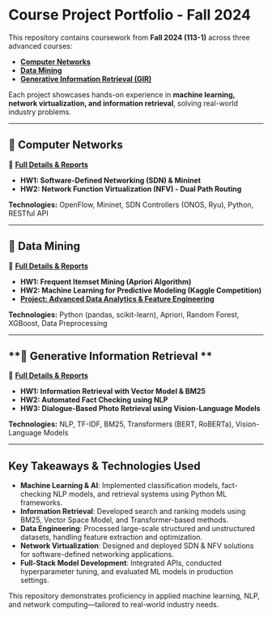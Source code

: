 # **Course Project Portfolio - Fall 2024**

This repository contains coursework from **Fall 2024 (113-1)** across three advanced courses:

- **[Computer Networks](Computer%20Network/README.md)**
- **[Data Mining](Data%20Mining/README.md)**
- **[Generative Information Retrieval (GIR)](Generative%20information%20retrieval/README.md)**

Each project showcases hands-on experience in **machine learning, network virtualization, and information retrieval**, solving real-world industry problems.

---

## **📌 Computer Networks**
📂 **[Full Details & Reports](Computer%20Network/README.md)**

- **HW1: Software-Defined Networking (SDN) & Mininet**
- **HW2: Network Function Virtualization (NFV) - Dual Path Routing**

**Technologies:** OpenFlow, Mininet, SDN Controllers (ONOS, Ryu), Python, RESTful API

---

## **📌 Data Mining**
📂 **[Full Details & Reports](Data%20Mining/README.md)**

- **HW1: Frequent Itemset Mining (Apriori Algorithm)**
- **HW2: Machine Learning for Predictive Modeling (Kaggle Competition)**
- **[Project: Advanced Data Analytics & Feature Engineering](Data%20Mining/Term%20Project/README.md)**

**Technologies:** Python (pandas, scikit-learn), Apriori, Random Forest, XGBoost, Data Preprocessing

---

## **📌 Generative Information Retrieval **
📂 **[Full Details & Reports](Generative%20information%20retrieval/README.md)**

- **HW1: Information Retrieval with Vector Model & BM25**
- **HW2: Automated Fact Checking using NLP**
- **HW3: Dialogue-Based Photo Retrieval using Vision-Language Models**

**Technologies:** NLP, TF-IDF, BM25, Transformers (BERT, RoBERTa), Vision-Language Models

---

## **Key Takeaways & Technologies Used**
- **Machine Learning & AI**: Implemented classification models, fact-checking NLP models, and retrieval systems using Python ML frameworks.
- **Information Retrieval**: Developed search and ranking models using BM25, Vector Space Model, and Transformer-based methods.
- **Data Engineering**: Processed large-scale structured and unstructured datasets, handling feature extraction and optimization.
- **Network Virtualization**: Designed and deployed SDN & NFV solutions for software-defined networking applications.
- **Full-Stack Model Development**: Integrated APIs, conducted hyperparameter tuning, and evaluated ML models in production settings.

This repository demonstrates proficiency in applied machine learning, NLP, and network computing—tailored to real-world industry needs.
